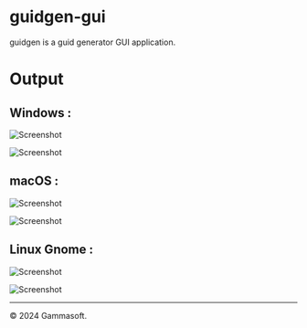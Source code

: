 # guidgen-gui

guidgen is a guid generator GUI application.

# Output

## Windows :

![Screenshot](../../docs/pictures/guidgen-gui_w.png)

![Screenshot](../../docs/pictures/guidgen-gui_wd.png)

## macOS :

![Screenshot](../../docs/pictures/guidgen-gui_m.png)

![Screenshot](../../docs/pictures/guidgen-gui_md.png)

## Linux Gnome :

![Screenshot](../../docs/pictures/guidgen-gui_g.png)

![Screenshot](../../docs/pictures/guidgen-gui_gd.png)

______________________________________________________________________________________________

© 2024 Gammasoft.
